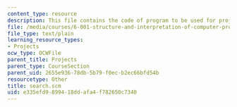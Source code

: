 ```yaml
---
content_type: resource
description: This file contains the code of program to be used for project 3.
file: /media/courses/6-001-structure-and-interpretation-of-computer-programs-spring-2005/e335efd9899418ddafa4f782650c7340_search.scm
file_type: text/plain
learning_resource_types:
- Projects
ocw_type: OCWFile
parent_title: Projects
parent_type: CourseSection
parent_uid: 2655e936-78db-5b79-f0ec-b2ec66bfd54b
resourcetype: Other
title: search.scm
uid: e335efd9-8994-18dd-afa4-f782650c7340
---
```

